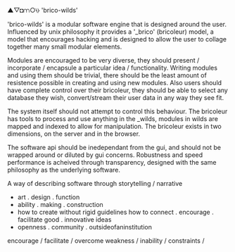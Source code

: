 
▲▽◘⩋○⧷⧽ 'brico-wilds' 

'brico-wilds' is a modular software engine that is designed around the user.
Influenced by unix philosophy it provides a '_brico' (bricoleur) model, a model that encourages hacking
and is designed to allow the user to collage together many small modular elements.

Modules are encouraged to be very diverse, they should present / incorporate / encapsule a particular idea / functionality. 
Writing modules and using them should be trivial, there should be the least amount of resistence possible in creating and using new modules. 
Also users should have complete control over their bricoleur, they should be able to select any database they wish, 
convert/stream their user data in any way they see fit.

The system itself should not attempt to control this behaviour. 
The bricoleur has tools to process and use anything in the _wilds, modules in wilds are mapped and indexed to allow for manipulation. 
The bricoleur exists in two dimensions, on the server and in the browser.

The software api should be inedependant from the gui, and should not be wrapped around or diluted by gui concerns.
Robustness and speed performance is acheived through transparency, designed with the same philosophy as the underlying software.

A way of describing software through storytelling / narrative 
- art . design . function
- ability . making . construction
- how to create without rigid guidelines how to connect . encourage . facilitate good . innovative ideas
- openness . community . outsideofaninstitution

encourage / facilitate /
overcome weakness / inability / constraints /
